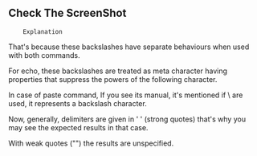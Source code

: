 
## Check The ScreenShot

        Explanation
That's because these backslashes have separate behaviours when used with both commands.

For echo, these backslashes are treated as meta character having properties that suppress the powers of the following character.

In case of paste command,
If you see its manual, it's mentioned if \\ are used, it represents a backslash character.

Now, generally, delimiters are given in ' ' (strong quotes) that's why you may see the expected results in that case.

With weak quotes ("")  the results are unspecified.
